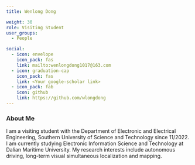 ```yaml
---
title: Wenlong Dong

weight: 30
role: Visiting Student
user_groups:
  - People

social:
  - icon: envelope 
    icon_pack: fas
    link: mailto:wenlongdong1017@163.com
  - icon: graduation-cap 
    icon_pack: fas
    link: <Your google-scholar link>
  - icon_pack: fab
    icon: github
    link: https://github.com/wlongdong
---
```

### About Me
I am a visiting student with the Department of Electronic and Electrical Engineering, Southern University of Science and Technology since 11/2022. I am currently studying Electronic Information Science and Technology at Dalian Maritime University. My research interests include autonomous driving, long-term visual simultaneous localization and mapping.


